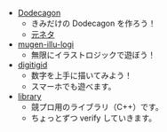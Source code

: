 - [Dodecagon](https://gyouzasushi.github.io/dodecagon/)
  - きみだけの Dodecagon を作ろう！
  - [元ネタ](https://atcoder.jp/contests/agc051/tasks/agc051_a?lang=ja)
- [mugen-illu-logi](https://gyouzasushi.github.io/mugen-illu-logi/)
  - 無限にイラストロジックで遊ぼう！
- [digitigid](https://gyouzasushi.github.io/digitigid/)
  - 数字を上手に描いてみよう！
  - スマーホでも遊べます。
- [library](https://gyouzasushi.github.io/library/)
  - 競プロ用のライブラリ（C++）です。
  - ちょっとずつ verify していきます。
